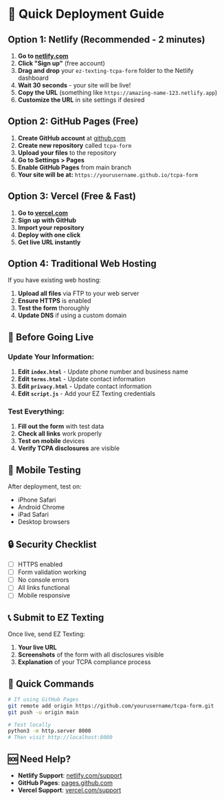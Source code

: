 # 🚀 Quick Deployment Guide

## Option 1: Netlify (Recommended - 2 minutes)

1. **Go to [netlify.com](https://netlify.com)**
2. **Click "Sign up"** (free account)
3. **Drag and drop** your `ez-texting-tcpa-form` folder to the Netlify dashboard
4. **Wait 30 seconds** - your site will be live!
5. **Copy the URL** (something like `https://amazing-name-123.netlify.app`)
6. **Customize the URL** in site settings if desired

## Option 2: GitHub Pages (Free)

1. **Create GitHub account** at [github.com](https://github.com)
2. **Create new repository** called `tcpa-form`
3. **Upload your files** to the repository
4. **Go to Settings > Pages**
5. **Enable GitHub Pages** from main branch
6. **Your site will be at:** `https://yourusername.github.io/tcpa-form`

## Option 3: Vercel (Free & Fast)

1. **Go to [vercel.com](https://vercel.com)**
2. **Sign up with GitHub**
3. **Import your repository**
4. **Deploy with one click**
5. **Get live URL instantly**

## Option 4: Traditional Web Hosting

If you have existing web hosting:

1. **Upload all files** via FTP to your web server
2. **Ensure HTTPS** is enabled
3. **Test the form** thoroughly
4. **Update DNS** if using a custom domain

## 🔧 Before Going Live

### Update Your Information:
1. **Edit `index.html`** - Update phone number and business name
2. **Edit `terms.html`** - Update contact information
3. **Edit `privacy.html`** - Update contact information
4. **Edit `script.js`** - Add your EZ Texting credentials

### Test Everything:
1. **Fill out the form** with test data
2. **Check all links** work properly
3. **Test on mobile** devices
4. **Verify TCPA disclosures** are visible

## 📱 Mobile Testing

After deployment, test on:
- iPhone Safari
- Android Chrome
- iPad Safari
- Desktop browsers

## 🔒 Security Checklist

- [ ] HTTPS enabled
- [ ] Form validation working
- [ ] No console errors
- [ ] All links functional
- [ ] Mobile responsive

## 📞 Submit to EZ Texting

Once live, send EZ Texting:
1. **Your live URL**
2. **Screenshots** of the form with all disclosures visible
3. **Explanation** of your TCPA compliance process

## 🎯 Quick Commands

```bash
# If using GitHub Pages
git remote add origin https://github.com/yourusername/tcpa-form.git
git push -u origin main

# Test locally
python3 -m http.server 8000
# Then visit http://localhost:8000
```

## 🆘 Need Help?

- **Netlify Support**: [netlify.com/support](https://netlify.com/support)
- **GitHub Pages**: [pages.github.com](https://pages.github.com)
- **Vercel Support**: [vercel.com/support](https://vercel.com/support) 
